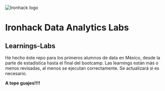 ![Ironhack logo](https://i.imgur.com/1QgrNNw.png)

# Ironhack Data Analytics Labs

## Learnings-Labs

He hecho éste repo para los primeros alumnos de data en México, desde la parte de estadística hasta el final del bootcamp. Las learnings están más o menos revisadas, al menos se ejecutan correctamente. Se actualizará si es necesario.

**A tope guajes!!!!**
